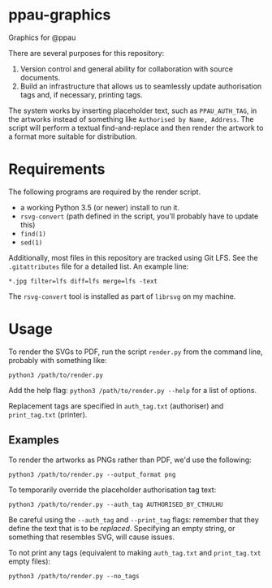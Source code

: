 # ppau-graphics
Graphics for @ppau


There are several purposes for this repository:

1. Version control and general ability for collaboration with source documents.
2. Build an infrastructure that allows us to seamlessly update authorisation tags and, if necessary, printing tags.

The system works by inserting placeholder text, such as `PPAU_AUTH_TAG`, in the artworks instead of something like `Authorised by Name, Address`. The script will perform a textual find-and-replace and then render the artwork to a format more suitable for distribution. 

# Requirements 

The following programs are required by the render script. 

- a working Python 3.5 (or newer) install to run it. 
- `rsvg-convert` (path defined in the script, you'll probably have to update this) 
- `find(1)` 
- `sed(1)` 

Additionally, most files in this repository are tracked using Git LFS. See the `.gitattributes` file for a detailed list. An example line: 

`*.jpg filter=lfs diff=lfs merge=lfs -text` 

The `rsvg-convert` tool is installed as part of `librsvg` on my machine. 

# Usage 

To render the SVGs to PDF, run the script `render.py` from the command line, probably with something like: 

`python3 /path/to/render.py` 

Add the help flag: `python3 /path/to/render.py --help` for a list of options. 

Replacement tags are specified in `auth_tag.txt` (authoriser) and `print_tag.txt` (printer). 

## Examples 

To render the artworks as PNGs rather than PDF, we'd use the following:

`python3 /path/to/render.py --output_format png` 

To temporarily override the placeholder authorisation tag text: 

`python3 /path/to/render.py --auth_tag AUTHORISED_BY_CTHULHU`

Be careful using the `--auth_tag` and `--print_tag` flags: remember that they define the text that is to be *replaced*. Specifying an empty string, or something that resembles SVG, will cause issues. 

To not print any tags (equivalent to making `auth_tag.txt` and `print_tag.txt` empty files): 

`python3 /path/to/render.py --no_tags` 

